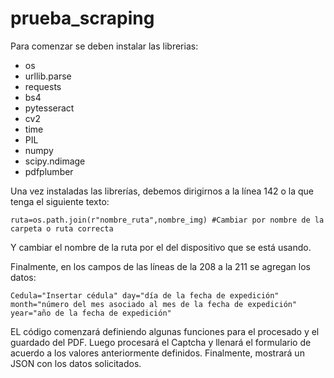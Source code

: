 # prueba_scraping

Para comenzar se deben instalar las librerias:
- os
- urllib.parse
- requests
- bs4
- pytesseract
- cv2
- time
- PIL
- numpy
- scipy.ndimage
- pdfplumber

Una vez instaladas las librerías, debemos dirigirnos a la línea 142 o la que tenga el siguiente texto:

`ruta=os.path.join(r"nombre_ruta",nombre_img) #Cambiar por nombre de la carpeta o ruta correcta`

Y cambiar el nombre de la ruta por el del dispositivo que se está usando.

Finalmente, en los campos de las líneas de la 208 a la 211 se agregan los datos:

`Cedula="Insertar cédula"
day="día de la fecha de expedición"
month="número del mes asociado al mes de la fecha de expedición"
year="año de la fecha de expedición"`

EL código comenzará definiendo algunas funciones para el procesado y el guardado del PDF. Luego procesará el Captcha y llenará el formulario de acuerdo a los valores anteriormente definidos. Finalmente, mostrará un JSON con los datos solicitados.
